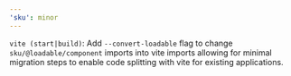 ```yaml
---
'sku': minor
---
```


`vite (start|build)`: Add `--convert-loadable` flag to change `sku/@loadable/component` imports into vite imports allowing for minimal migration steps to enable code splitting with vite for existing applications.
